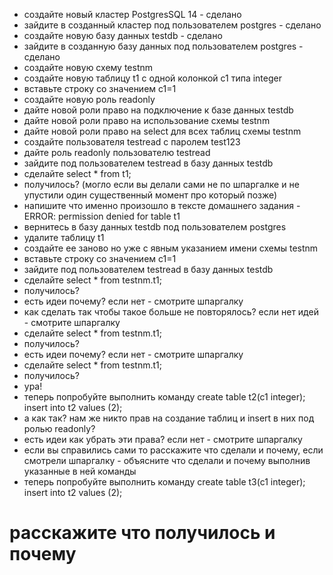 * создайте новый кластер PostgresSQL 14 - сделано
* зайдите в созданный кластер под пользователем postgres - сделано
* создайте новую базу данных testdb - сделано
* зайдите в созданную базу данных под пользователем postgres - сделано
* создайте новую схему testnm
* создайте новую таблицу t1 с одной колонкой c1 типа integer
* вставьте строку со значением c1=1
* создайте новую роль readonly
* дайте новой роли право на подключение к базе данных testdb
* дайте новой роли право на использование схемы testnm
* дайте новой роли право на select для всех таблиц схемы testnm
* создайте пользователя testread с паролем test123
* дайте роль readonly пользователю testread
* зайдите под пользователем testread в базу данных testdb
* сделайте select * from t1;
* получилось? (могло если вы делали сами не по шпаргалке и не упустили один существенный момент про который позже)
* напишите что именно произошло в тексте домашнего задания - ERROR:  permission denied for table t1
* вернитесь в базу данных testdb под пользователем postgres
* удалите таблицу t1
* создайте ее заново но уже с явным указанием имени схемы testnm
* вставьте строку со значением c1=1
* зайдите под пользователем testread в базу данных testdb
* сделайте select * from testnm.t1;
* получилось?
* есть идеи почему? если нет - смотрите шпаргалку
* как сделать так чтобы такое больше не повторялось? если нет идей - смотрите шпаргалку
* сделайте select * from testnm.t1;
* получилось?
* есть идеи почему? если нет - смотрите шпаргалку
* сделайте select * from testnm.t1;
* получилось?
* ура!
* теперь попробуйте выполнить команду create table t2(c1 integer); insert into t2 values (2);
* а как так? нам же никто прав на создание таблиц и insert в них под ролью readonly?
* есть идеи как убрать эти права? если нет - смотрите шпаргалку
* если вы справились сами то расскажите что сделали и почему, если смотрели шпаргалку - объясните что сделали и почему выполнив указанные в ней команды
* теперь попробуйте выполнить команду create table t3(c1 integer); insert into t2 values (2);
# расскажите что получилось и почему
